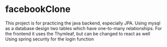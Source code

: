# facebookClone
This project is for practicing the java backend, especially JPA.
Using mysql as a database design two tables which have one-to-many relationships.
For the frontend it uses the Thymleaf, but can be changed to react as well
Using spring security for the login function

